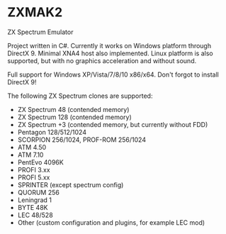 # ZXMAK2
ZX Spectrum Emulator

Project written in C#. Currently it works on Windows platform through DirectX 9. 
Minimal XNA4 host also implemented.
Linux platform is also supported, but with no graphics acceleration and without sound.

Full support for Windows XP/Vista/7/8/10 x86/x64.
Don't forgot to install DirectX 9!


The following ZX Spectrum clones are supported:
* ZX Spectrum 48 (contended memory)
* ZX Spectrum 128 (contended memory)
* ZX Spectrum +3 (contended memory, but currently without FDD)
* Pentagon 128/512/1024
* SCORPION 256/1024, PROF-ROM 256/1024
* ATM 4.50
* ATM 7.10
* PentEvo 4096K
* PROFI 3.xx
* PROFI 5.xx
* SPRINTER (except spectrum config)
* QUORUM 256
* Leningrad 1
* BYTE 48K
* LEC 48/528
* Other (custom configuration and plugins, for example LEC mod)

